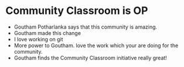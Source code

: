 # Community Classroom is OP

- Goutham Potharlanka says that this community is amazing.
- Goutham made this change
- I love working on git
- More power to Goutham. love the work which your are doing for the community.
- Goutham finds the Community Classroom initiative really great!
